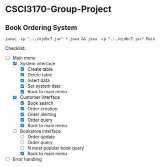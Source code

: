 # CSCI3170-Group-Project
## Book Ordering System

```shell
javac -cp ".:./ojdbc7.jar" *.java && java -cp ".:./ojdbc7.jar" Main
```

Checklist:
- [ ] Main menu
    - [x] System interface
        - [x] Create table
        - [x] Delete table
        - [x] Insert data
        - [x] Set system date
        - [x] Back to main menu
    - [x] Customer interface
        - [x] Book search
        - [x] Order creation
        - [x] Order alerting
        - [x] Order query
        - [x] Back to main menu
    - [ ] Bookstore interface
        - [ ] Order update
        - [ ] Order query
        - [ ] N most popular book query
        - [x] Back to main menu
- [ ] Error handling
